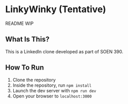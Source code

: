 # LinkyWinky (Tentative)

README WIP

## What Is This?

This is a LinkedIn clone developed as part of SOEN 390.

## How To Run

1. Clone the repository
2. Inside the repository, run `npm install`
3. Launch the dev server with `npm run dev`
4. Open your browser to `localhost:3000`
